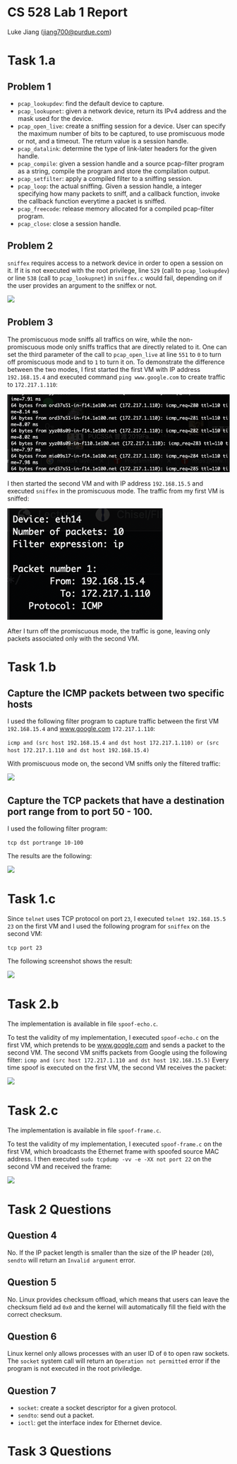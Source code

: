 # CS 528 Lab 1 Report
Luke Jiang (jiang700@purdue.com)

# Task 1.a
## Problem 1
* `pcap_lookupdev`: find the default device to capture.
* `pcap_lookupnet`: given a network device, return its IPv4 address and the mask used for the device.
* `pcap_open_live`: create a sniffing session for a device. User can specify the maximum number of bits to be captured, to use promiscuous mode or not, and a timeout. The return value is a session handle.
* `pcap_datalink`: determine the type of link-later headers for the given handle. 
* `pcap_compile`: given a session handle and a source pcap-filter program as a string, compile the program and store the compilation output.
* `pcap_setfilter`: apply a compiled filter to a sniffing session.
* `pcap_loop`: the actual sniffing. Given a session handle, a integer specifying how many packets to sniff, and a callback function, invoke the callback function everytime a packet is sniffed.
* `pcap_freecode`: release memory allocated for a compiled pcap-filter program.
* `pcap_close`: close a session handle.

## Problem 2
`sniffex` requires access to a network device in order to open a session on it. If it is not executed with the root privilege, line `529` (call to `pcap_lookupdev`) or line `538` (call to `pcap_lookupnet`) in `sniffex.c` would fail, depending on if the user provides an argument to the sniffex or not.

![](/report/no-root.png)

## Problem 3
The promiscuous mode sniffs all traffics on wire, while the non-promiscuous mode only sniffs traffics that are directly related to it. One can set the third parameter of the call to `pcap_open_live` at line `551` to `0` to turn off promiscuous mode and to `1` to turn it on.
To demonstrate the difference between the two modes, I first started the first VM with IP address `192.168.15.4` and executed command `ping www.google.com` to create traffic to `172.217.1.110`:

![](sniff1.png)

I then started the second VM and with IP address `192.168.15.5` and executed `sniffex` in the promiscuous mode. The traffic from my first VM is sniffed:

![](sniff2.png)

After I turn off the promiscuous mode, the traffic is gone, leaving only packets associated only with the second VM.

# Task 1.b
## Capture the ICMP packets between two specific hosts
I used the following filter program to capture traffic between the first VM `192.168.15.4` and www.google.com `172.217.1.110`:

```icmp and (src host 192.168.15.4 and dst host 172.217.1.110) or (src host 172.217.1.110 and dst host 192.168.15.4)```

With promiscuous mode on, the second VM sniffs only the filtered traffic:

![](icmp-filter.png)

## Capture the TCP packets that have a destination port range from to port 50 - 100.
I used the following filter program:

```tcp dst portrange 10-100```

The results are the following:

![](tcp-filter.png)

# Task 1.c

Since `telnet` uses TCP protocol on port `23`, I executed `telnet 192.168.15.5 23` on the first VM and I used the following program for `sniffex` on the second VM:

```tcp port 23```

The following screenshot shows the result:

![](telnet.png)

# Task 2.b
The implementation is available in file `spoof-echo.c`.

To test the validity of my implementation, I executed `spoof-echo.c` on the first VM, which pretends to be www.google.com and sends a packet to the second VM. The second VM sniffs packets from Google using the following filter:
```icmp and (src host 172.217.1.110 and dst host 192.168.15.5)```
Every time spoof is executed on the first VM, the second VM receives the packet:

![](spoofed-echo.png)

# Task 2.c
The implementation is available in file `spoof-frame.c`.

To test the validity of my implementation, I executed `spoof-frame.c` on the first VM, which broadcasts the Ethernet frame with spoofed source MAC address. I then executed `sudo tcpdump -vv -e -XX not port 22` on the second VM and received the frame:

![](spoofed-frame.png)


# Task 2 Questions

## Question 4
No. If the IP packet length is smaller than the size of the IP header (`20`), `sendto` will return an `Invalid argument` error.

## Question 5
No. Linux provides checksum offload, which means that users can leave the checksum field ad `0x0` and the kernel will automatically fill the field with the correct checksum.

## Question 6
Linux kernel only allows processes with an user ID of `0` to open raw sockets. The `socket` system call will return an `Operation not permitted` error if the program is not executed in the root priviledge.

## Question 7
* `socket`: create a socket descriptor for a given protocol.
* `sendto`: send out a packet.
* `ioctl`: get the interface index for Ethernet device.

# Task 3 Questions

